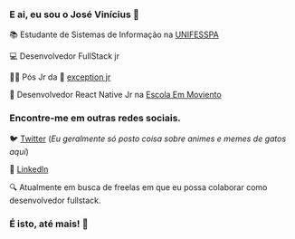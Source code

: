 ### E ai, eu sou o José Vinícius 👋

📚 Estudante de Sistemas de Informação na [UNIFESSPA](https://www.unifesspa.edu.br/)

💻 Desenvolvedor FullStack jr 

🦸‍♂️ Pós Jr da 🦎 [exception jr](https://exceptionjr.com.br)

📱 Desenvolvedor React Native Jr na [Escola Em Moviento](https://escolaemmovimento.com.br/)

<!--
### O que eu estou estudando no momento

 📝 Atualmente sou aluno do Bootcamp GoStack da Rocketseat onde estou aprendendo:

 - Desenvolvimento [frontend](https://github.com/saraivavini/gobarber-frontend) com React Js;
 - Desenvolvimento [backend](https://github.com/saraivavini/gobarber-backend) com Node js;
 - Desenvolvimento [mobile](https://github.com/saraivavini/gobarber-mobile) com React Native;
 - Padrões de projeto e arquitetura de software;
 - Princípios SOLID;
-->

### Encontre-me em outras redes sociais.

🐦 [Twitter](https://twitter.com/SaraivaZ3) (*Eu geralmente só posto coisa sobre animes e memes de gatos aqui*)

💼 [Linkedln](https://www.linkedin.com/in/saraivavini)


🔍 Atualmente em busca de freelas em que eu possa colaborar como desenvolvedor fullstack.

### É isto, até mais! 🤙


<!--
**jbsaraiva/jbsaraiva** is a ✨ _special_ ✨ repository because its `README.md` (this file) appears on your GitHub profile.

Here are some ideas to get you started:

- 🔭 I’m currently working on ...
- 🌱 I’m currently learning ...
- 👯 I’m looking to collaborate on ...
- 🤔 I’m looking for help with ...
- 💬 Ask me about ...
- 📫 How to reach me: ...
- 😄 Pronouns: ...
- ⚡ Fun fact: ...
-->



